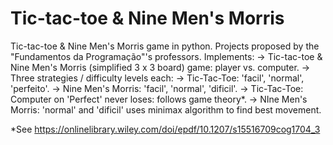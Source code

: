 # Tic-tac-toe & Nine Men's Morris
Tic-tac-toe & Nine Men's Morris game in python.
Projects proposed by the "Fundamentos da Programação"'s professors.
Implements:
-> Tic-tac-toe & Nine Men's Morris (simplified 3 x 3 board) game: player vs. computer.
-> Three strategies / difficulty levels each:
    -> Tic-Tac-Toe: 'facil', 'normal', 'perfeito'.
    -> Nine Men's Morris: 'facil', 'normal', 'dificil'.
-> Tic-Tac-Toe: Computer on 'Perfect' never loses: follows game theory*.
-> NIne Men's Morris: 'normal' and 'dificil' uses minimax algorithm to find best movement.

*See https://onlinelibrary.wiley.com/doi/epdf/10.1207/s15516709cog1704_3

